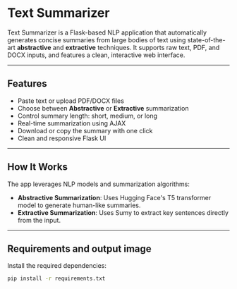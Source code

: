 # Text Summarizer

Text Summarizer is a Flask-based NLP application that automatically generates concise summaries from large bodies of text using state-of-the-art **abstractive** and **extractive** techniques. It supports raw text, PDF, and DOCX inputs, and features a clean, interactive web interface.

---

## Features

- Paste text or upload PDF/DOCX files
- Choose between **Abstractive** or **Extractive** summarization
- Control summary length: short, medium, or long
- Real-time summarization using AJAX
- Download or copy the summary with one click
- Clean and responsive Flask UI

---

##  How It Works

The app leverages NLP models and summarization algorithms:

- **Abstractive Summarization**: Uses Hugging Face's T5 transformer model to generate human-like summaries.
- **Extractive Summarization**: Uses Sumy to extract key sentences directly from the input.

---

##  Requirements and output image

Install the required dependencies:

```bash
pip install -r requirements.txt



